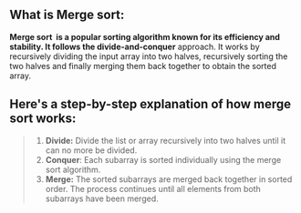 ## What is Merge sort:

**Merge sort  is a popular sorting algorithm known for its efficiency and stability. 
It follows the divide-and-conquer** approach. It works by recursively dividing the input array into two halves, recursively sorting the two halves and finally merging them back together to obtain the sorted array.



## Here's a step-by-step explanation of how merge sort works:

> 1. **Divide:** Divide the list or array recursively into two halves until it can no more be divided.
> 2. **Conquer**: Each subarray is sorted individually using the merge sort algorithm.
> 3. **Merge:** The sorted subarrays are merged back together in sorted order. The process continues until all elements from both subarrays have been merged.

